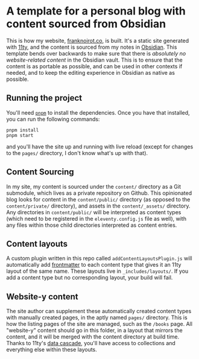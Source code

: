 # A template for a personal blog with content sourced from Obsidian

This is how my website, [franknoirot.co](https://franknoirot.co), is built. It's a static site generated with [11ty](https://11ty.dev), and the content is sourced from my notes in [Obsidian](https://obsidian.md/). This template bends over backwards to make sure that there is _absolutely no website-related content_ in the Obsidian vault. This is to ensure that the content is as portable as possible, and can be used in other contexts if needed, and to keep the editing experience in Obsidian as native as possible.

## Running the project

You'll need [`pnpm`](https://pnpm.io/) to install the dependencies. Once you have that installed, you can run the following commands:

```shell
pnpm install
pnpm start
```

and you'll have the site up and running with live reload (except for changes to the `pages/` directory, I don't know what's up with that).

## Content Sourcing

In my site, my content is sourced under the `content/` directory as a Git submodule, which lives as a private repository on Github. This opinionated blog looks for content in the `content/public/` directory (as opposed to the `content/private/` directory), and assets in the `content/_assets/` directory. Any directories in `content/public/` will be interpreted as content types (which need to be registered in the `eleventy.config.js` file as well), with any files within those child directories interpreted as content entries.

## Content layouts

A custom plugin written in this repo called `addContentLayoutsPlugin.js` will automatically add [frontmatter](https://www.11ty.dev/docs/data-frontmatter/) to each content type that gives it an 11ty layout of the same name. These layouts live in `_includes/layouts/`. If you add a content type but no corresponding layout, your build will fail.

## Website-y content

The site author can supplement these automatically created content types with manually created pages, in the aptly named `pages/` directory. This is how the listing pages of the site are managed, such as the `/books` page. All "website-y" content should go in this folder, in a layout that mirrors the content, and it will be merged with the content directory at build time. Thanks to 11ty's [data cascade](https://www.11ty.dev/docs/data-cascade/), you'll have access to collections and everything else within these layouts.
